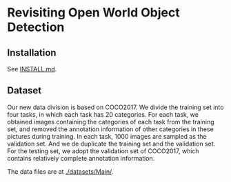 <!-- ### Hi there 👋 -->

# Revisiting Open World Object Detection

## Installation
See [INSTALL.md](INSTALL.md).

## Dataset
Our new data division is based on COCO2017. We divide the training set into four tasks, in which each task has 20 categories. For each task, we obtained images containing the categories of each task from the training set, and removed the annotation information of other categories in these pictures during training.  In each task, 1000 images are sampled as the validation set. And we de duplicate the training set and the  validation set.
For the testing set, we adopt the validation set of COCO2017, which contains relatively complete annotation information.

The data files are at [./datasets/Main/](./datasets/Main/).
<!-- And the codes for creating these files are at [datasets/coco_utils](datasets/coco_utils) -->


<!-- 
## Citation

If you use our work in your research please cite us: -->



<!--
**RE-OWOD/RE-OWOD** is a ✨ _special_ ✨ repository because its `README.md` (this file) appears on your GitHub profile.

Here are some ideas to get you started:

- 🔭 I’m currently working on ...
- 🌱 I’m currently learning ...
- 👯 I’m looking to collaborate on ...
- 🤔 I’m looking for help with ...
- 💬 Ask me about ...
- 📫 How to reach me: ...
- 😄 Pronouns: ...
- ⚡ Fun fact: ...
-->
